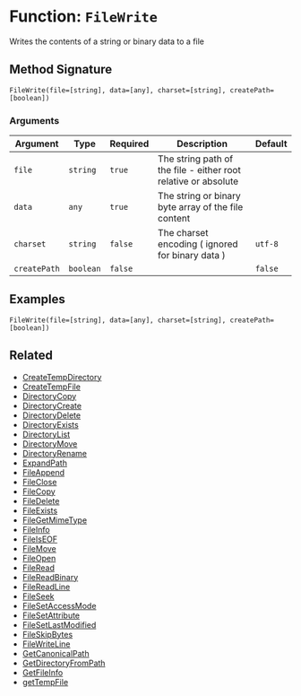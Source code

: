 [comment]: # (Note: This documentation is generated dynamically in the build process.  To modify the contents, change the javadoc on the _invoke method of the BIF class)

# Function: `FileWrite`

Writes the contents of a string or binary data to a file

## Method Signature
```
FileWrite(file=[string], data=[any], charset=[string], createPath=[boolean])
```
### Arguments

| Argument | Type | Required | Description | Default |
|----------|------|----------|-------------|---------|
| `file` | `string` | `true` | The string path of the file - either root relative or absolute |  |
| `data` | `any` | `true` | The string or binary byte array of the file content |  |
| `charset` | `string` | `false` | The charset encoding ( ignored for binary data ) | `utf-8` |
| `createPath` | `boolean` | `false` |  | `false` |

## Examples

```
FileWrite(file=[string], data=[any], charset=[string], createPath=[boolean])
```

## Related
  * [CreateTempDirectory](CreateTempDirectory.md)
  * [CreateTempFile](CreateTempFile.md)
  * [DirectoryCopy](DirectoryCopy.md)
  * [DirectoryCreate](DirectoryCreate.md)
  * [DirectoryDelete](DirectoryDelete.md)
  * [DirectoryExists](DirectoryExists.md)
  * [DirectoryList](DirectoryList.md)
  * [DirectoryMove](DirectoryMove.md)
  * [DirectoryRename](DirectoryRename.md)
  * [ExpandPath](ExpandPath.md)
  * [FileAppend](FileAppend.md)
  * [FileClose](FileClose.md)
  * [FileCopy](FileCopy.md)
  * [FileDelete](FileDelete.md)
  * [FileExists](FileExists.md)
  * [FileGetMimeType](FileGetMimeType.md)
  * [FileInfo](FileInfo.md)
  * [FileIsEOF](FileIsEOF.md)
  * [FileMove](FileMove.md)
  * [FileOpen](FileOpen.md)
  * [FileRead](FileRead.md)
  * [FileReadBinary](FileReadBinary.md)
  * [FileReadLine](FileReadLine.md)
  * [FileSeek](FileSeek.md)
  * [FileSetAccessMode](FileSetAccessMode.md)
  * [FileSetAttribute](FileSetAttribute.md)
  * [FileSetLastModified](FileSetLastModified.md)
  * [FileSkipBytes](FileSkipBytes.md)
  * [FileWriteLine](FileWriteLine.md)
  * [GetCanonicalPath](GetCanonicalPath.md)
  * [GetDirectoryFromPath](GetDirectoryFromPath.md)
  * [GetFileInfo](GetFileInfo.md)
  * [getTempFile](getTempFile.md)
